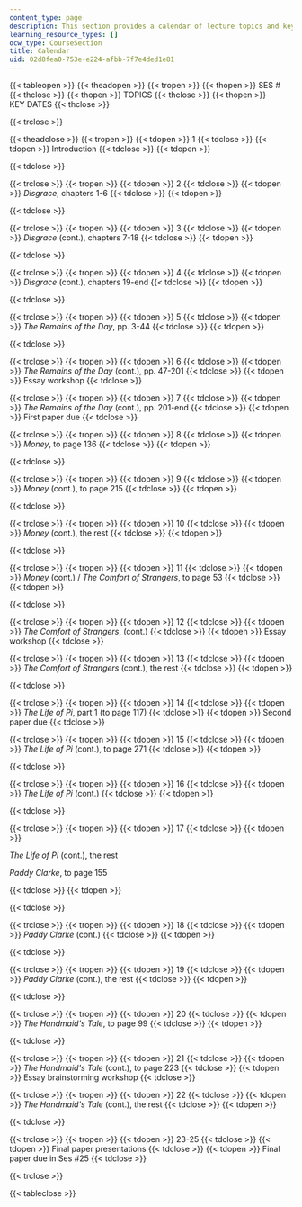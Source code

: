 ```yaml
---
content_type: page
description: This section provides a calendar of lecture topics and key dates.
learning_resource_types: []
ocw_type: CourseSection
title: Calendar
uid: 02d8fea0-753e-e224-afbb-7f7e4ded1e81
---
```


{{< tableopen >}}
{{< theadopen >}}
{{< tropen >}}
{{< thopen >}}
SES #
{{< thclose >}}
{{< thopen >}}
TOPICS
{{< thclose >}}
{{< thopen >}}
KEY DATES
{{< thclose >}}

{{< trclose >}}

{{< theadclose >}}
{{< tropen >}}
{{< tdopen >}}
1
{{< tdclose >}}
{{< tdopen >}}
Introduction
{{< tdclose >}}
{{< tdopen >}}

{{< tdclose >}}

{{< trclose >}}
{{< tropen >}}
{{< tdopen >}}
2
{{< tdclose >}}
{{< tdopen >}}
_Disgrace_, chapters 1-6
{{< tdclose >}}
{{< tdopen >}}

{{< tdclose >}}

{{< trclose >}}
{{< tropen >}}
{{< tdopen >}}
3
{{< tdclose >}}
{{< tdopen >}}
_Disgrace_ (cont.), chapters 7-18
{{< tdclose >}}
{{< tdopen >}}

{{< tdclose >}}

{{< trclose >}}
{{< tropen >}}
{{< tdopen >}}
4
{{< tdclose >}}
{{< tdopen >}}
_Disgrace_ (cont.), chapters 19-end
{{< tdclose >}}
{{< tdopen >}}

{{< tdclose >}}

{{< trclose >}}
{{< tropen >}}
{{< tdopen >}}
5
{{< tdclose >}}
{{< tdopen >}}
_The Remains of the Day_, pp. 3-44
{{< tdclose >}}
{{< tdopen >}}

{{< tdclose >}}

{{< trclose >}}
{{< tropen >}}
{{< tdopen >}}
6
{{< tdclose >}}
{{< tdopen >}}
_The Remains of the Day_ (cont.), pp. 47-201
{{< tdclose >}}
{{< tdopen >}}
Essay workshop
{{< tdclose >}}

{{< trclose >}}
{{< tropen >}}
{{< tdopen >}}
7
{{< tdclose >}}
{{< tdopen >}}
_The Remains of the Day_ (cont.), pp. 201-end
{{< tdclose >}}
{{< tdopen >}}
First paper due
{{< tdclose >}}

{{< trclose >}}
{{< tropen >}}
{{< tdopen >}}
8
{{< tdclose >}}
{{< tdopen >}}
_Money_, to page 136
{{< tdclose >}}
{{< tdopen >}}

{{< tdclose >}}

{{< trclose >}}
{{< tropen >}}
{{< tdopen >}}
9
{{< tdclose >}}
{{< tdopen >}}
_Money_ (cont.), to page 215
{{< tdclose >}}
{{< tdopen >}}

{{< tdclose >}}

{{< trclose >}}
{{< tropen >}}
{{< tdopen >}}
10
{{< tdclose >}}
{{< tdopen >}}
_Money_ (cont.), the rest
{{< tdclose >}}
{{< tdopen >}}

{{< tdclose >}}

{{< trclose >}}
{{< tropen >}}
{{< tdopen >}}
11
{{< tdclose >}}
{{< tdopen >}}
_Money_ (cont.) / _The Comfort of Strangers_, to page 53
{{< tdclose >}}
{{< tdopen >}}

{{< tdclose >}}

{{< trclose >}}
{{< tropen >}}
{{< tdopen >}}
12
{{< tdclose >}}
{{< tdopen >}}
_The Comfort of Strangers_, (cont.)
{{< tdclose >}}
{{< tdopen >}}
Essay workshop
{{< tdclose >}}

{{< trclose >}}
{{< tropen >}}
{{< tdopen >}}
13
{{< tdclose >}}
{{< tdopen >}}
_The Comfort of Strangers_ (cont.), the rest
{{< tdclose >}}
{{< tdopen >}}

{{< tdclose >}}

{{< trclose >}}
{{< tropen >}}
{{< tdopen >}}
14
{{< tdclose >}}
{{< tdopen >}}
_The Life of Pi_, part 1 (to page 117)
{{< tdclose >}}
{{< tdopen >}}
Second paper due
{{< tdclose >}}

{{< trclose >}}
{{< tropen >}}
{{< tdopen >}}
15
{{< tdclose >}}
{{< tdopen >}}
_The Life of Pi_ (cont.), to page 271
{{< tdclose >}}
{{< tdopen >}}

{{< tdclose >}}

{{< trclose >}}
{{< tropen >}}
{{< tdopen >}}
16
{{< tdclose >}}
{{< tdopen >}}
_The Life of Pi_ (cont.)
{{< tdclose >}}
{{< tdopen >}}

{{< tdclose >}}

{{< trclose >}}
{{< tropen >}}
{{< tdopen >}}
17
{{< tdclose >}}
{{< tdopen >}}


_The Life of Pi_ (cont.), the rest

_Paddy Clarke_, to page 155


{{< tdclose >}}
{{< tdopen >}}

{{< tdclose >}}

{{< trclose >}}
{{< tropen >}}
{{< tdopen >}}
18
{{< tdclose >}}
{{< tdopen >}}
_Paddy Clarke_ (cont.)
{{< tdclose >}}
{{< tdopen >}}

{{< tdclose >}}

{{< trclose >}}
{{< tropen >}}
{{< tdopen >}}
19
{{< tdclose >}}
{{< tdopen >}}
_Paddy Clarke_ (cont.), the rest
{{< tdclose >}}
{{< tdopen >}}

{{< tdclose >}}

{{< trclose >}}
{{< tropen >}}
{{< tdopen >}}
20
{{< tdclose >}}
{{< tdopen >}}
_The Handmaid's Tale_, to page 99
{{< tdclose >}}
{{< tdopen >}}

{{< tdclose >}}

{{< trclose >}}
{{< tropen >}}
{{< tdopen >}}
21
{{< tdclose >}}
{{< tdopen >}}
_The Handmaid's Tale_ (cont.), to page 223
{{< tdclose >}}
{{< tdopen >}}
Essay brainstorming workshop
{{< tdclose >}}

{{< trclose >}}
{{< tropen >}}
{{< tdopen >}}
22
{{< tdclose >}}
{{< tdopen >}}
_The Handmaid's Tale_ (cont.), the rest
{{< tdclose >}}
{{< tdopen >}}

{{< tdclose >}}

{{< trclose >}}
{{< tropen >}}
{{< tdopen >}}
23-25
{{< tdclose >}}
{{< tdopen >}}
Final paper presentations
{{< tdclose >}}
{{< tdopen >}}
Final paper due in Ses #25
{{< tdclose >}}

{{< trclose >}}

{{< tableclose >}}